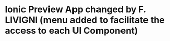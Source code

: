 # Ionic Preview App changed by F. LIVIGNI (menu added to facilitate the access to each UI Component)

